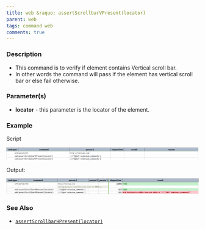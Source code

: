 ```yaml
---
title: web &raquo; assertScrollbarVPresent(locator)
parent: web
tags: command web
comments: true
---
```


### Description

*   This command is to verify if element contains Vertical scroll bar.
*   In other words the command will pass if the element has vertical scroll bar or else fail otherwise.

### Parameter(s)

- **locator** - this parameter is the locator of the element.

### Example

Script

![](image/assertScrollbarVPresent_01.png)

Output:

![](image/assertScrollbarVPresent_02.png)

### See Also

*    [`assertScrollbarHPresent(locator)`](assertScrollbarHPresent(locator).html)